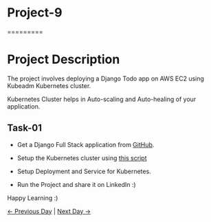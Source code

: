 # Project-9

=========

# Project Description

The project involves deploying a Django Todo app on AWS EC2 using Kubeadm Kubernetes cluster.

Kubernetes Cluster helps in Auto-scaling and Auto-healing of your application.

## Task-01

- Get a Django Full Stack application from [GitHub](https://github.com/LondheShubham153/django-todo-cicd).

- Setup the Kubernetes cluster using [this script](https://github.com/RishikeshOps/Scripts/blob/main/k8sss.sh)

- Setup Deployment and Service for Kubernetes.

- Run the Project and share it on LinkedIn :)

Happy Learning :)

[← Previous Day](../day87/tasks.md) | [Next Day →](../day89/tasks.md)

